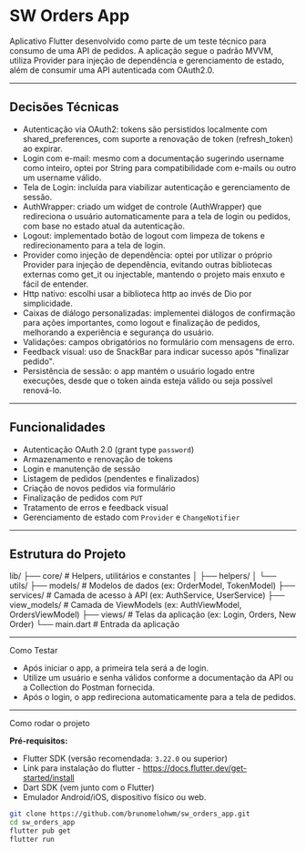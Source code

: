 # SW Orders App

Aplicativo Flutter desenvolvido como parte de um teste técnico para consumo de uma API de pedidos. A aplicação segue o padrão MVVM, utiliza Provider para injeção de dependência e gerenciamento de estado, além de consumir uma API autenticada com OAuth2.0.

---

##  Decisões Técnicas
- Autenticação via OAuth2: tokens são persistidos localmente com shared_preferences, com suporte a renovação de token (refresh_token) ao expirar.
- Login com e-mail: mesmo com a documentação sugerindo username como inteiro, optei por String para compatibilidade com e-mails ou outro um username válido.
- Tela de Login: incluída para viabilizar autenticação e gerenciamento de sessão.
- AuthWrapper: criado um widget de controle (AuthWrapper) que redireciona o usuário automaticamente para a tela de login ou pedidos, com base no estado atual da autenticação.
- Logout: implementado botão de logout com limpeza de tokens e redirecionamento para a tela de login.
- Provider como injeção de dependência: optei por utilizar o próprio Provider para injeção de dependência, evitando outras bibliotecas externas como get_it ou injectable, mantendo o projeto mais enxuto e fácil de entender.
- Http nativo: escolhi usar a biblioteca http ao invés de Dio por simplicidade.
- Caixas de diálogo personalizadas: implementei diálogos de confirmação para ações importantes, como logout e finalização de pedidos, melhorando a experiência e segurança do usuário.
- Validações: campos obrigatórios no formulário com mensagens de erro.
- Feedback visual: uso de SnackBar para indicar sucesso após "finalizar pedido".
- Persistência de sessão: o app mantém o usuário logado entre execuções, desde que o token ainda esteja válido ou seja possível renová-lo.

---

## Funcionalidades

- Autenticação OAuth 2.0 (grant type `password`)
- Armazenamento e renovação de tokens
- Login e manutenção de sessão
- Listagem de pedidos (pendentes e finalizados)
- Criação de novos pedidos via formulário
- Finalização de pedidos com `PUT`
- Tratamento de erros e feedback visual
- Gerenciamento de estado com `Provider` e `ChangeNotifier`

---

## Estrutura do Projeto

lib/
├── core/ # Helpers, utilitários e constantes
│ ├── helpers/
│ └── utils/
├── models/ # Modelos de dados (ex: OrderModel, TokenModel)
├── services/ # Camada de acesso à API (ex: AuthService, UserService)
├── view_models/ # Camada de ViewModels (ex: AuthViewModel, OrdersViewModel)
├── views/ # Telas da aplicação (ex: Login, Orders, New Order)
└── main.dart # Entrada da aplicação

---

Como Testar

- Após iniciar o app, a primeira tela será a de login.
- Utilize um usuário e senha válidos conforme a documentação da API ou a Collection do Postman fornecida.
- Após o login, o app redireciona automaticamente para a tela de pedidos.

---

Como rodar o projeto

**Pré-requisitos:**

- Flutter SDK (versão recomendada: `3.22.0` ou superior)
- Link para instalação do flutter - https://docs.flutter.dev/get-started/install
- Dart SDK (vem junto com o Flutter)
- Emulador Android/iOS, dispositivo físico ou web.

```bash
git clone https://github.com/brunomelohwm/sw_orders_app.git
cd sw_orders_app
flutter pub get
flutter run